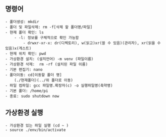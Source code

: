 ## 명령어
	- 폴더생성: mkdir
	- 폴더 및 파일삭제: rm -f[삭제 할 폴더명/파일]
	- 현재 폴더 확인: ls
		- -l: 정보를 구체적으로 확인 가능함
			- drwxr-xr-x: dr(디렉토리), w(읽고)xr(쓸 수 있음)(관리자), xr(읽을 수 있음)x(게스트)
	- 현재 위치 확인: pwd
	- 가상환경 설치: (설치언어) -m venv (파일이름)
	- 가상환경 삭제:  rm -rf (설치된 파일 이름)
	- 기본 편집기: nano
	- 폴더이동: cd[이동할 폴더 명]
		(./현재폴더)(../위 폴더로 이동)
	- 파일 컴파일: gcc 파일명.확장자(c) -o 실행파일명(축약명)
	- 기본 폴더: /home/pi
	- 종료: sudo shutdown now
	
## 가상환경 실행
	- 가상환경 있는 파일 실행 (cd ~ )
	- source ./env/bin/activate